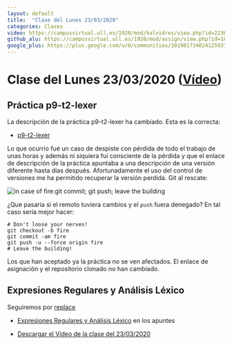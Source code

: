 ```yaml
---
layout: default
title:  "Clase del Lunes 23/03/2020"
categories: Clases
video: https://campusvirtual.ull.es/1920/mod/kalvidres/view.php?id=223620
github_alu: https://campusvirtual.ull.es/1920/mod/assign/view.php?id=187733
google_plus: https://plus.google.com/u/0/communities/101901734024125937720
---
```


# Clase del Lunes 23/03/2020 ([Vídeo]({{page.video}}))

## Práctica p9-t2-lexer

La descripción de la práctica p9-t2-lexer ha cambiado. Esta es la correcta:

* [p9-t2-lexer]({{site.baseurl}}/tema2-expresiones-regulares-y-analisis-lexico/practicas/p9-t2-lexer/)

Lo que ocurrio fué un caso de despiste con pérdida de todo el trabajo de unas horas y además ni siquiera fuí consciente de la pérdida y que el enlace de descripción de la práctica apuntaba a una descripción de una versión diferente hasta días después. 
Afortunadamente el uso del control de versiones me ha permitido recuperar la versión perdida. Git al rescate:

![in case of fire:git commit; git push; leave the building](https://upload.wikimedia.org/wikipedia/commons/thumb/a/a7/In_case_of_fire_git_push_first.jpg/800px-In_case_of_fire_git_push_first.jpg)

¿Que pasaría si el remoto tuviera cambios y el `push` fuera denegado?
En tal caso sería mejor hacer:

```
# Don't loose your nerves!
git checkout -b fire
git commit -am fire
git push -u --force origin fire
# Leave the building!
```

Los que han aceptado ya la práctica no se ven afectados. El enlace de asignación y el repositorio clonado no han cambiado.

## Expresiones Regulares y Análisis Léxico

Seguiremos por [replace]({{site.baseurl}}/tema2-expresiones-regulares-y-analisis-lexico/#replace)

* [Expresiones Regulares y Análisis Léxico]({{site.baseurl}}/tema2-expresiones-regulares-y-analisis-lexico/) en los apuntes

* [Descargar el Vídeo de la clase del 23/03/2020](https://campusvirtual.ull.es/1920/mod/forum/discuss.php?d=32488)
